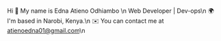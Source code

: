 Hi 👋 My name is Edna Atieno Odhiambo \n
Web Developer | Dev-ops\n
🌍 I'm based in Narobi, Kenya.\n
✉️ You can contact me at atienoedna01@gmail.com\n
